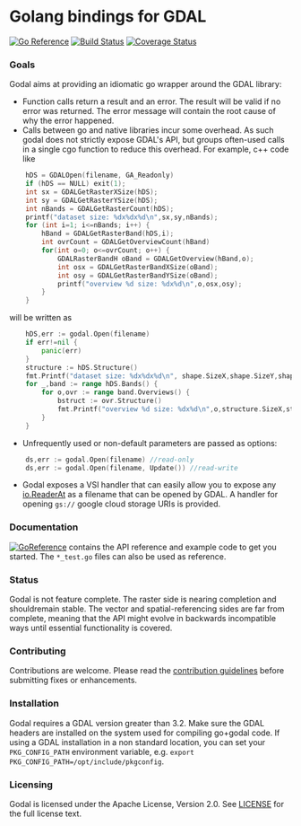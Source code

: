 # Golang bindings for GDAL
[![Go Reference](https://pkg.go.dev/badge/github.com/airbusgeo/godal.svg)](https://pkg.go.dev/github.com/airbusgeo/godal)
[![Build Status](https://github.com/airbusgeo/godal/workflows/build/badge.svg?branch=main&event=push)](https://github.com/airbusgeo/godal/actions?query=workflow%3Agodal+event%3Apush+branch%3Amain)
[![Coverage Status](https://coveralls.io/repos/github/airbusgeo/godal/badge.svg?branch=main)](https://coveralls.io/github/airbusgeo/godal?branch=main)



### Goals

Godal aims at providing an idiomatic go wrapper around the GDAL library:

* Function calls return a result and an error. The result will be valid if
  no error was returned. The error message will contain the root cause of why
  the error happened.
* Calls between go and native libraries incur some overhead. As such godal does
  not strictly expose GDAL's API, but groups often-used calls in a single cgo function
  to reduce this overhead. For example, c++ code like
```c++
    hDS = GDALOpen(filename, GA_Readonly)
    if (hDS == NULL) exit(1);
    int sx = GDALGetRasterXSize(hDS);
    int sy = GDALGetRasterYSize(hDS);
    int nBands = GDALGetRasterCount(hDS);
    printf("dataset size: %dx%dx%d\n",sx,sy,nBands);
    for (int i=1; i<=nBands; i++) {
        hBand = GDALGetRasterBand(hDS,i);
        int ovrCount = GDALGetOverviewCount(hBand)
        for(int o=0; o<=ovrCount; o++) {
            GDALRasterBandH oBand = GDALGetOverview(hBand,o);
            int osx = GDALGetRasterBandXSize(oBand);
            int osy = GDALGetRasterBandYSize(oBand);
            printf("overview %d size: %dx%d\n",o,osx,osy);
        }
    }
```
will be written as
```go
    hDS,err := godal.Open(filename)
    if err!=nil {
        panic(err)
    }
    structure := hDS.Structure()
    fmt.Printf("dataset size: %dx%dx%d\n", shape.SizeX,shape.SizeY,shape.NBands)
    for _,band := range hDS.Bands() {
        for o,ovr := range band.Overviews() {
            bstruct := ovr.Structure()
            fmt.Printf("overview %d size: %dx%d\n",o,structure.SizeX,structure.SizeY)
        }
    }
```
* Unfrequently used or non-default parameters are passed as options:
```go
    ds,err := godal.Open(filename) //read-only
    ds,err := godal.Open(filename, Update()) //read-write
```
* Godal exposes a VSI handler that can easily allow you to expose any
  [io.ReaderAt](https://golang.org/pkg/io/#ReaderAt) as a filename that can be
  opened by GDAL. A handler for opening `gs://` google cloud storage URIs is
  provided.

### Documentation

[![GoReference](https://pkg.go.dev/badge/github.com/airbusgeo/godal.svg)](https://pkg.go.dev/github.com/airbusgeo/godal)
contains the API reference and example code to get you started. The
`*_test.go` files can also be used as reference.


### Status

Godal is not feature complete. The raster side is nearing completion and
shouldremain stable. The vector and spatial-referencing sides are far from
complete, meaning that the API might evolve in backwards incompatible ways
until essential functionality is covered.

### Contributing

Contributions are welcome. Please read the [contribution guidelines](https://github.com/airbusgeo/godal/blob/main/.github/CONTRIBUTING.md)
before submitting fixes or enhancements.

### Installation

Godal requires a GDAL version greater than 3.2. Make sure the GDAL headers
are installed on the system used for compiling go+godal code. If using a GDAL
installation in a non standard location, you can set your `PKG_CONFIG_PATH`
environment variable, e.g. `export PKG_CONFIG_PATH=/opt/include/pkgconfig`.

### Licensing
Godal is licensed under the Apache License, Version 2.0. See
[LICENSE](https://github.com/airbusgeo/godal/blob/main/LICENSE) for the full
license text.


